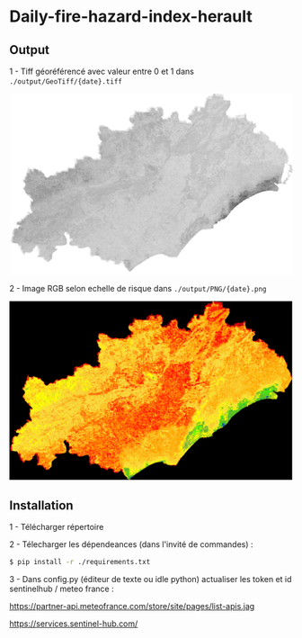 # Daily-fire-hazard-index-herault

## Output

1 - Tiff géoréférencé avec valeur entre 0 et 1 dans ``./output/GeoTiff/{date}.tiff``

![tiff-example](https://github.com/AGottardiSDIS/Daily-fire-hazard-index-herault/blob/main/Output/other/Exemple.png)

2 - Image RGB selon echelle de risque  dans ``./output/PNG/{date}.png``

![tiff-example2](https://github.com/AGottardiSDIS/Daily-fire-hazard-index-herault/blob/main/Output/other/exemple_rgb.png)

## Installation

1 - Télécharger répertoire

2 - Télecharger les dépendeances (dans l'invité de commandes) :

```bash
$ pip install -r ./requirements.txt
```

3 - Dans config.py (éditeur de texte ou idle python)  actualiser les token et id sentinelhub / meteo france :

https://partner-api.meteofrance.com/store/site/pages/list-apis.jag

https://services.sentinel-hub.com/
